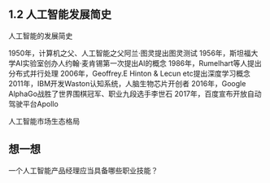 ## 1.2 人工智能发展简史

人工智能的发展简史

1950年，计算机之父、人工智能之父阿兰·图灵提出图灵测试
1956年，斯坦福大学AI实验室创办人约翰·麦肯锡第一次提出AI的概念
1986年，Rumelhart等人提出分布式并行处理
2006年，Geoffrey.E Hinton & Lecun etc提出深度学习概念
2011年，IBM开发Waston认知系统，人脑生物芯片开创者
2016年，Google AlphaGo战胜了世界围棋冠军、职业九段选手李世石
2017年，百度宣布开放自动驾驶平台Apollo

人工智能市场生态格局


## 想一想

一个人工智能产品经理应当具备哪些职业技能？



